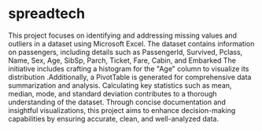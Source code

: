 # spreadtech
This project focuses on identifying and addressing missing values and outliers in a dataset using Microsoft Excel. The dataset contains information on passengers, including details such as PassengerId, Survived, Pclass, Name, Sex, Age, SibSp, Parch, Ticket, Fare, Cabin, and Embarked
The initiative includes crafting a histogram for the "Age" column to visualize its distribution .Additionally, a PivotTable is generated for comprehensive data summarization and analysis. Calculating key statistics such as mean, median, mode, and standard deviation contributes to a thorough understanding of the dataset. Through concise documentation and insightful visualizations, this project aims to enhance decision-making capabilities by ensuring accurate, clean, and well-analyzed data.
